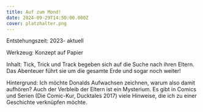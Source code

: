 ```yaml
---
title: Auf zum Mond!
date: 2024-09-29T14:50:00.000Z
cover: platzhalter.png
---
```



Entstehungszeit: 2023- aktuell

Werkzeug: Konzept auf Papier

Inhalt: Tick, Trick und Track begeben sich auf die Suche nach ihren Eltern. Das Abenteuer führt sie um die gesamte Erde und sogar noch weiter!

Hintergrund: Ich möchte Donalds Aufwachsen zeichnen, warum also damit aufhören? Auch der Verbleib der Eltern ist ein Mysterium. Es gibt in Comics und Serien (Die Comic-Kur, Ducktales 2017) viele Hinweise, die ich zu einer Geschichte verknüpfen möchte.
